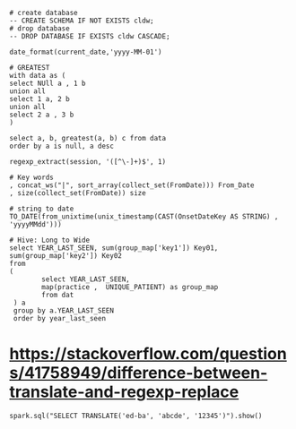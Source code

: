 ```
# create database
-- CREATE SCHEMA IF NOT EXISTS cldw;
# drop database
-- DROP DATABASE IF EXISTS cldw CASCADE;

```

```
date_format(current_date,'yyyy-MM-01')
```


```
# GREATEST
with data as (
select NUll a , 1 b
union all
select 1 a, 2 b
union all 
select 2 a , 3 b
)

select a, b, greatest(a, b) c from data
order by a is null, a desc
```


```
regexp_extract(session, '([^\-]+)$', 1)
```


```
# Key words
, concat_ws("|", sort_array(collect_set(FromDate))) From_Date
, size(collect_set(FromDate)) size
```

```
# string to date
TO_DATE(from_unixtime(unix_timestamp(CAST(OnsetDateKey AS STRING) ,  'yyyyMMdd')))

```


```
# Hive: Long to Wide
select YEAR_LAST_SEEN, sum(group_map['key1']) Key01, sum(group_map['key2']) Key02
from
( 
        select YEAR_LAST_SEEN, 
        map(practice ,  UNIQUE_PATIENT) as group_map 
        from dat
 ) a 
 group by a.YEAR_LAST_SEEN
 order by year_last_seen
```


# https://stackoverflow.com/questions/41758949/difference-between-translate-and-regexp-replace
```
spark.sql("SELECT TRANSLATE('ed-ba', 'abcde', '12345')").show()

```
